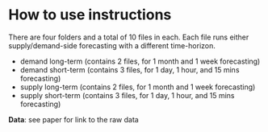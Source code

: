 # How to use instructions

There are four folders and a total of 10 files in each. Each file runs either supply/demand-side forecasting with a different time-horizon.

- demand long-term (contains 2 files, for 1 month and 1 week forecasting)
- demand short-term (contains 3 files, for 1 day, 1 hour, and 15 mins forecasting)
- supply long-term  (contains 2 files, for 1 month and 1 week forecasting)
- supply short-term (contains 3 files, for 1 day, 1 hour, and 15 mins forecasting)

**Data**: see paper for link to the raw data
